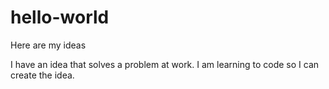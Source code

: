# hello-world
Here are my ideas

I have an idea that solves a problem at work. I am learning to code so I can create the idea.
